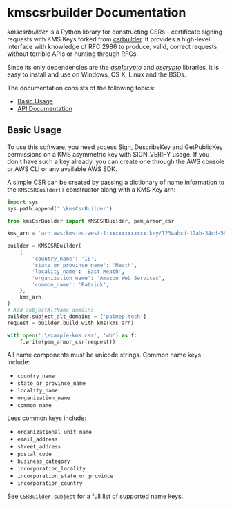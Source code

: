 # kmscsrbuilder Documentation

*kmscsrbuilder* is a Python library for constructing CSRs - certificate signing
requests with KMS Keys forked from [csrbuilder](https://github.com/wbond/csrbuilder). It provides a high-level interface with knowledge of RFC 2986 to
produce, valid, correct requests without terrible APIs or hunting through RFCs.

Since its only dependencies are the
[*asn1crypto*](https://github.com/wbond/asn1crypto#readme) and
[*oscrypto*](https://github.com/wbond/oscrypto#readme) libraries, it is
easy to install and use on Windows, OS X, Linux and the BSDs.

The documentation consists of the following topics:

 - [Basic Usage](#basic-usage)
 - [API Documentation](api.md)

## Basic Usage

To use this software, you need access Sign, DescribeKey and GetPublicKey permissions on a KMS asymmetric key with SIGN_VERIFY usage. If you don't have such a key already, you can create one through the AWS console or AWS CLI or any available AWS SDK.

A simple CSR can be created by  passing a dictionary of name information to
the `KMSCSRBuilder()` constructor along with a KMS Key arn:

```python
import sys
sys.path.append('.\kmsCsrBuilder')

from kmsCsrBuilder import KMSCSRBuilder, pem_armor_csr

kms_arn = 'arn:aws:kms:eu-west-1:xxxxxxxxxxxx:key/1234abcd-12ab-34cd-56ef-1234567890ab'

builder = KMSCSRBuilder(
    {
        'country_name': 'IE',
        'state_or_province_name': 'Meath',
        'locality_name': 'East Meath',
        'organization_name': 'Amazon Web Services',
        'common_name': 'Patrick',
    },
    kms_arn
)
# Add subjectAltName domains
builder.subject_alt_domains = ['palmep.tech']
request = builder.build_with_kms(kms_arn)

with open('.\example-kms.csr', 'wb') as f:
    f.write(pem_armor_csr(request))
```

All name components must be unicode strings. Common name keys include:

 - `country_name`
 - `state_or_province_name`
 - `locality_name`
 - `organization_name`
 - `common_name`

Less common keys include:

 - `organizational_unit_name`
 - `email_address`
 - `street_address`
 - `postal_code`
 - `business_category`
 - `incorporation_locality`
 - `incorporation_state_or_province`
 - `incorporation_country`

See [`CSRBuilder.subject`](api.md#subject-attribute) for a full
list of supported name keys.
